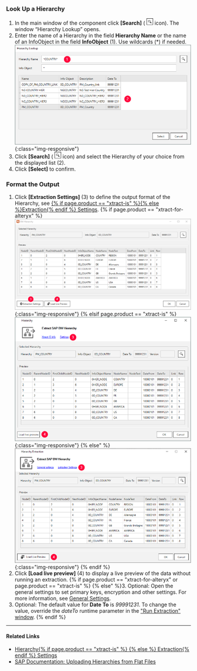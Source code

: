 
### Look Up a Hierarchy

1. In the main window of the component click **[Search]** ( ![magnifying-glass](/img/content/icons/magnifying-glass.png) icon). The window “Hierarchy Lookup” opens.
2. Enter the name of a Hierarchy in the field **Hierarchy Name** or the name of an InfoObject in the field **InfoObject** (1). Use wildcards (*) if needed. <br>
![Look Up Hierarchy](/img/content/extractors.bwhier/Hierarchy-Search-01.png){:class="img-responsive"}
3. Click **[Search]** ( ![magnifying-glass](/img/content/icons/magnifying-glass.png) icon) and select the Hierarchy of your choice from the displayed list (2).
4. Click **[Select]** to confirm.


### Format the Output
1. Click **[Extraction Settings]** (3) to define the output format of the Hierarchy, see [{% if page.product == "xtract-is" %}{% else %}Extraction{% endif %} Settings](./hierarchies-extraction-settings).
{% if page.product == "xtract-for-alteryx" %}![Hierarchy](/img/content/extractors.bwhier/Define-Data-Source-Hierarchy.png){:class="img-responsive"} {% elsif page.product == "xtract-is" %}![Hierarchy](/img/content/xis/xis-hierarchy.png){:class="img-responsive"} {% else" %}![Hierarchy](/img/content/xu/hierarchy-settings.png){:class="img-responsive"} {% endif %}
2. Click **[Load live preview]** (4) to display a live preview of the data without running an extraction.
{% if page.product == "xtract-for-alteryx" or page.product == "xtract-is" %} {% else" %}3. Optional: Open the general settings to set primary keys, encryption and other settings. For more information, see [General Settings](../getting-started/general-settings). 
4. Optional: The default value for **Date To** is *99991231*. To change the value, override the *dateTo* runtime parameter in the ["Run Extraction" window](../getting-started/run-an-extraction). {% endif %}

****
#### Related Links
- [Hierarchy{% if page.product == "xtract-is" %} {% else %} Extraction{% endif %} Settings](./hierarchies-extraction-settings)
- [SAP Documentation: Uploading Hierarchies from Flat Files](https://help.sap.com/saphelp_scm700_ehp02/helpdata/en/fa/e92637c2cbf357e10000009b38f936/frameset.htm)

